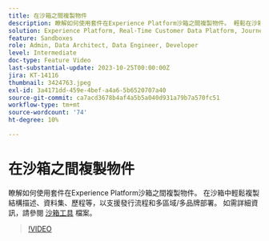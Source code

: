 ```yaml
---
title: 在沙箱之間複製物件
description: 瞭解如何使用套件在Experience Platform沙箱之間複製物件。 輕鬆在沙箱中複製結構描述、資料集、歷程等。
solution: Experience Platform, Real-Time Customer Data Platform, Journey Optimizer
feature: Sandboxes
role: Admin, Data Architect, Data Engineer, Developer
level: Intermediate
doc-type: Feature Video
last-substantial-update: 2023-10-25T00:00:00Z
jira: KT-14116
thumbnail: 3424763.jpeg
exl-id: 3a4171dd-459e-4bef-a4a6-5b6520707a40
source-git-commit: ca7acd3678b4af4a5b5a040d931a79b7a570fc51
workflow-type: tm+mt
source-wordcount: '74'
ht-degree: 10%

---
```


# 在沙箱之間複製物件

瞭解如何使用套件在Experience Platform沙箱之間複製物件。 在沙箱中輕鬆複製結構描述、資料集、歷程等，以支援發行流程和多區域/多品牌部署。 如需詳細資訊，請參閱 [沙箱工具](https://experienceleague.adobe.com/docs/experience-platform/sandbox/ui/sandbox-tooling.html) 檔案。 

>[!VIDEO](https://video.tv.adobe.com/v/3424763/?learn=on)
